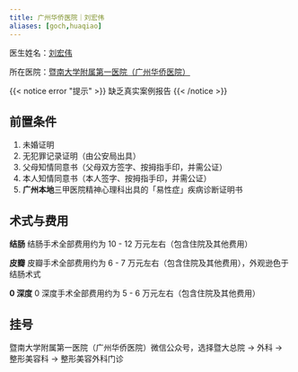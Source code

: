 ```yaml
---
title: 广州华侨医院｜刘宏伟
aliases: [goch,huaqiao]
---
```


医生姓名：[刘宏伟](https://www.sciconf.cn/cn/person-detail/50?user_id=Z0KGRh_xD1xINcVvKget0Gw_d_d)

所在医院：[暨南大学附属第一医院（广州华侨医院）](http://www.jd120.com)

{{< notice error "提示" >}}
缺乏真实案例报告
{{< /notice >}}

## 前置条件

1. 未婚证明
1. 无犯罪记录证明（由公安局出具）
1. 父母知情同意书（父母双方签字、按拇指手印，并需公证）
1. 本人知情同意书（本人签字、按拇指手印，并需公证）
1. **广州本地**三甲医院精神心理科出具的「易性症」疾病诊断证明书
<!--1. 近半年连续接受相关心理治疗病历记录
1. 多次前往医院咨询、要求性别重置手术-->

## 术式与费用

**结肠**
结肠手术全部费用约为 10 - 12 万元左右（包含住院及其他费用）

**皮瓣**
皮瓣手术全部费用约为 6 - 7 万元左右（包含住院及其他费用），外观逊色于结肠术式

**0 深度**
0 深度手术全部费用约为 5 - 6 万元左右（包含住院及其他费用）

## 挂号

暨南大学附属第一医院（广州华侨医院）微信公众号，选择暨大总院 → 外科 → 整形美容科 → 整形美容外科门诊
